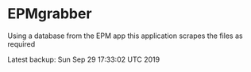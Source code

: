# EPMgrabber
Using a database from the EPM app this application scrapes the files as required


Latest backup: Sun Sep 29 17:33:02 UTC 2019
